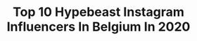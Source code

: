 ---
title: Top 10 Hypebeast Instagram Influencers In Belgium In 2020
description: >-
  Find top hypebeast Instagram influencers in Belgium in 2020. Most popular hashtags: #brussels #hypebeast #art #corona.
platform: Instagram
profiles:
  - username: "yngwix"
    fullname: >-
      Yngwie @belgianshooters
    location: "Belgium"
    followers: 7590
    engagement: 712
    commentsToLikes: 0.076154
    id: ck0w1wu3slj450i19puxiyts0
    verified: false
    hashtags: "#bbctravel, #lovetheworld, #aljazeera, #artofvisuals"
  - username: "sacha_verhoeven"
    fullname: >-
      Sacha Verhoeven
    location: "Belgium"
    followers: 15033
    engagement: 989
    commentsToLikes: 0.063462
    id: ck138kxk0gqkg0i19hr435rb9
    verified: false
    hashtags: "#sumstreetwear, #hypeaf, #dailystreetlooks, #lavishfashion"
  - username: "d_lavrovski"
    fullname: >-
      DANIIL LAVROVSKI
    location: "Belgium"
    followers: 6075
    engagement: 891
    commentsToLikes: 0.021752
    id: ck0u2kuhk05on0i196e0rurw9
    verified: false
    hashtags: "#contemporaryphotography, #journal, #editorial, #filmsnotdead"
  - username: "grdavd"
    fullname: >-
      David
    location: "Belgium"
    followers: 11025
    engagement: 870
    commentsToLikes: 0.013193
    id: ck5qbhe35lmqx0i11xhc8ataq
    verified: false
    hashtags: "#converse, #jordan, #beststreetoutfit, #bestofstreetwear"
  - username: "doodles_by_amaurytos"
    fullname: >-
      Amaurytos
    location: "Belgium"
    followers: 14315
    engagement: 1126
    commentsToLikes: 0.055607
    id: ck138uhd2i30f0i19g0oipscz
    verified: false
    hashtags: "#cartoonish, #marker, #cartoon, #pendoodle"
  - username: "achilles_edits"
    fullname: >-
      𝗔𝗰𝗵𝗶𝗹𝗹𝗲𝘀
    location: "Belgium"
    followers: 15864
    engagement: 2734
    commentsToLikes: 0.008907
    id: ck5c4vwmc282t0i11x85hf907
    verified: false
    hashtags: "#japanese, #shikamaru, #sand, #narutouzumaki"
  - username: "ananethedancer"
    fullname: >-
      Joffrey “Jollofrey” Anane
    location: "Belgium"
    followers: 6470
    engagement: 654
    commentsToLikes: 0.052897
    id: ck5c8rpfea3io0i11tybgmctn
    verified: false
    hashtags: "#capricorn, #pauseshots, #anane, #mindfullness"
  - username: "owaishsb"
    fullname: >-
      OwaishSB
    location: "Belgium"
    followers: 81859
    engagement: 1058
    commentsToLikes: 0.033195
    id: ck0u0hu0xtqy40i19n6hi7f9t
    verified: false
    hashtags: "#airmaxday"
  - username: "antoinehellocollective"
    fullname: >-
      Hell’o
    location: "Belgium"
    followers: 19043
    engagement: 225
    commentsToLikes: 0.018604
    id: ck5zn9uuio1r80i14aqhobh0m
    verified: false
    hashtags: "#patchwork, #julescesure, #connection, #opening"
---